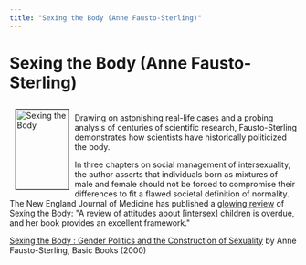 ```yaml
---
title: "Sexing the Body (Anne Fausto-Sterling)"
---
```


# Sexing the Body (Anne Fausto-Sterling)

<A HREF="http://www.amazon.com/exec/obidos/ISBN%3D0465077137/intersexsocietyo/"><IMG SRC="/img/books/sexing.gif" ALT="Sexing the Body" border=1 HEIGHT="140" WIDTH="92" align="left" hspace=10 vspace=10 ></A>  
Drawing on astonishing real-life cases and a probing analysis of centuries of scientific research, Fausto-Sterling demonstrates how scientists have historically politicized the body.  
<!--break-->

  
In three chapters on social management of intersexuality, the author asserts that individuals born as mixtures of male and female should not be forced to compromise their differences to fit a flawed societal definition of normality. The New England Journal of Medicine has published a [glowing review][1] of Sexing the Body: "A review of attitudes about [intersex] children is overdue, and her book provides an excellent framework."  
  
<A HREF="http://www.amazon.com/exec/obidos/ISBN%3D0465077137/intersexsocietyo/">Sexing the Body : Gender Politics and the Construction of Sexuality</A> by Anne Fausto-Sterling, Basic Books (2000)

 [1]: http://content.nejm.org/cgi/content/short/343/9/668